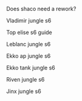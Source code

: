 Does shaco need a rework?

Vladimir jungle s6

Top elise s6 guide

Leblanc jungle s6

Ekko ap jungle s6

Ekko tank jungle s6

Riven jungle s6

Jinx jungle s6
